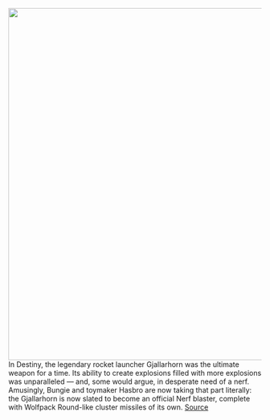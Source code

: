 <img src='https://cdn.vox-cdn.com/thumbor/sYo3R5clAwXZFjq5Q6Nu24HhyIA=/0x0:1000x667/1200x800/filters:focal(420x254:580x414)/cdn.vox-cdn.com/uploads/chorus_image/image/70247297/nerf_gjallarhorn_01_1000x1000.0.jpg' width='700px' /><br/>
In Destiny, the legendary rocket launcher Gjallarhorn was the ultimate weapon for a time. Its ability to create explosions filled with more explosions was unparalleled — and, some would argue, in desperate need of a nerf. Amusingly, Bungie and toymaker Hasbro are now taking that part literally: the Gjallarhorn is now slated to become an official Nerf blaster, complete with Wolfpack Round-like cluster missiles of its own.
<a href='https://www.theverge.com/2021/12/8/22824897/destiny-gjallarhorn-nerf-blaster-hasbro-bungie'> Source <a/>